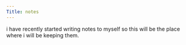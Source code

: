 ```yaml
---
Title: notes
---
```

i have recently started writing notes to myself so this will be the place where i will be keeping them.